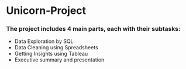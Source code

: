 # Unicorn-Project

### The project includes 4 main parts, each with their subtasks:

* Data Exploration by SQL
* Data Cleaning using Spreadsheets
* Getting Insights using Tableau
* Executive summary and presentation
